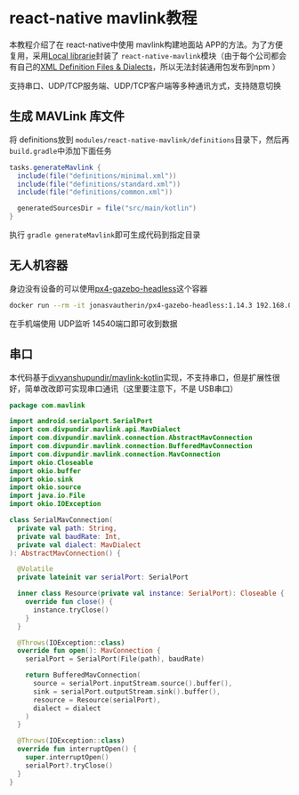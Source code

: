 # react-native mavlink教程

本教程介绍了在 react-native中使用 mavlink构建地面站 APP的方法。为了方便复用，采用[Local librarie](https://reactnative.dev/docs/local-library-setup)封装了 ``react-native-mavlink``模块（由于每个公司都会有自己的[XML Definition Files &amp; Dialects](https://mavlink.io/zh/messages/)，所以无法封装通用包发布到npm ）

支持串口、UDP/TCP服务端、UDP/TCP客户端等多种通讯方式，支持随意切换

## 生成 MAVLink 库文件

将 definitions放到 ``modules/react-native-mavlink/definitions``目录下，然后再 ``build.gradle``中添加下面任务

```gradle
tasks.generateMavlink {
  include(file("definitions/minimal.xml"))
  include(file("definitions/standard.xml"))
  include(file("definitions/common.xml"))

  generatedSourcesDir = file("src/main/kotlin")
}
```

执行 ``gradle generateMavlink``即可生成代码到指定目录

## 无人机容器

身边没有设备的可以使用[px4-gazebo-headless](https://github.com/JonasVautherin/px4-gazebo-headless)这个容器

```bash
docker run --rm -it jonasvautherin/px4-gazebo-headless:1.14.3 192.168.0.12 # 填写手机 IP地址
```

在手机端使用 UDP监听 14540端口即可收到数据

## 串口

本代码基于[divyanshupundir/mavlink-kotlin](https://github.com/divyanshupundir/mavlink-kotlin)实现，不支持串口，但是扩展性很好，简单改改即可实现串口通讯（这里要注意下，不是 USB串口）

```kotlin
package com.mavlink

import android.serialport.SerialPort
import com.divpundir.mavlink.api.MavDialect
import com.divpundir.mavlink.connection.AbstractMavConnection
import com.divpundir.mavlink.connection.BufferedMavConnection
import com.divpundir.mavlink.connection.MavConnection
import okio.Closeable
import okio.buffer
import okio.sink
import okio.source
import java.io.File
import okio.IOException

class SerialMavConnection(
  private val path: String,
  private val baudRate: Int,
  private val dialect: MavDialect
): AbstractMavConnection() {

  @Volatile
  private lateinit var serialPort: SerialPort

  inner class Resource(private val instance: SerialPort): Closeable {
    override fun close() {
      instance.tryClose()
    }
  }

  @Throws(IOException::class)
  override fun open(): MavConnection {
    serialPort = SerialPort(File(path), baudRate)

    return BufferedMavConnection(
      source = serialPort.inputStream.source().buffer(),
      sink = serialPort.outputStream.sink().buffer(),
      resource = Resource(serialPort),
      dialect = dialect
    )
  }

  @Throws(IOException::class)
  override fun interruptOpen() {
    super.interruptOpen()
    serialPort?.tryClose()
  }
}
```
